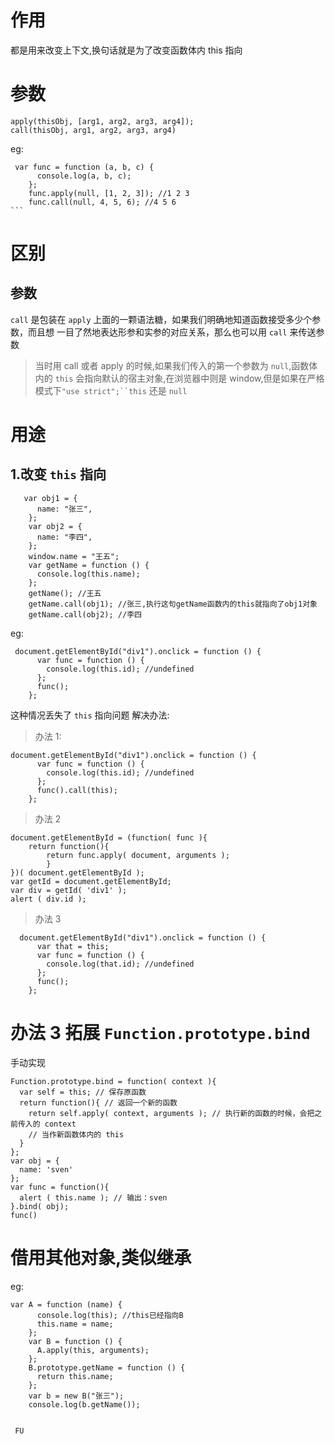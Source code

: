 # 作用

都是用来改变上下文,换句话就是为了改变函数体内 this 指向

# 参数

```
apply(thisObj, [arg1, arg2, arg3, arg4]);
call(thisObj, arg1, arg2, arg3, arg4)
```

eg:

````
 var func = function (a, b, c) {
      console.log(a, b, c);
    };
    func.apply(null, [1, 2, 3]); //1 2 3
    func.call(null, 4, 5, 6); //4 5 6
```
````

# 区别

## 参数

`call` 是包装在 `apply` 上面的一颗语法糖，如果我们明确地知道函数接受多少个参数，而且想
一目了然地表达形参和实参的对应关系，那么也可以用 `call` 来传送参数

> 当时用 call 或者 apply 的时候,如果我们传入的第一个参数为 `null`,函数体内的 `this` 会指向默认的宿主对象,在浏览器中则是 window,但是如果在严格模式下` "use strict";``this ` 还是 `null`

# 用途

## 1.改变 `this` 指向

```
   var obj1 = {
      name: "张三",
    };
    var obj2 = {
      name: "李四",
    };
    window.name = "王五";
    var getName = function () {
      console.log(this.name);
    };
    getName(); //王五
    getName.call(obj1); //张三,执行这句getName函数内的this就指向了obj1对象
    getName.call(obj2); //李四

```

eg:

```
 document.getElementById("div1").onclick = function () {
      var func = function () {
        console.log(this.id); //undefined
      };
      func();
    };
```

这种情况丢失了 `this` 指向问题
解决办法:

> 办法 1:

```
document.getElementById("div1").onclick = function () {
      var func = function () {
        console.log(this.id); //undefined
      };
      func().call(this);
    };

```

> 办法 2

```
document.getElementById = (function( func ){
    return function(){
        return func.apply( document, arguments );
        }
})( document.getElementById );
var getId = document.getElementById;
var div = getId( 'div1' );
alert ( div.id );
```

> 办法 3

```
  document.getElementById("div1").onclick = function () {
      var that = this;
      var func = function () {
        console.log(that.id); //undefined
      };
      func();
    };
```

# 办法 3 拓展 `Function.prototype.bind`

手动实现

```
Function.prototype.bind = function( context ){
  var self = this; // 保存原函数
  return function(){ // 返回一个新的函数
    return self.apply( context, arguments ); // 执行新的函数的时候，会把之前传入的 context
    // 当作新函数体内的 this
  }
};
var obj = {
  name: 'sven'
};
var func = function(){
  alert ( this.name ); // 输出：sven
}.bind( obj);
func()
```

# 借用其他对象,类似继承

eg:

```
var A = function (name) {
      console.log(this); //this已经指向B
      this.name = name;
    };
    var B = function () {
      A.apply(this, arguments);
    };
    B.prototype.getName = function () {
      return this.name;
    };
    var b = new B("张三");
    console.log(b.getName());
```

```

 FU